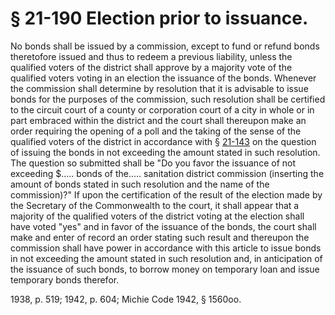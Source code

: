 # § 21-190 Election prior to issuance.

<p>No bonds shall be issued by a commission, except to fund or refund bonds theretofore issued and thus to redeem a previous liability, unless the qualified voters of the district shall approve by a majority vote of the qualified voters voting in an election the issuance of the bonds. Whenever the commission shall determine by resolution that it is advisable to issue bonds for the purposes of the commission, such resolution shall be certified to the circuit court of a county or corporation court of a city in whole or in part embraced within the district and the court shall thereupon make an order requiring the opening of a poll and the taking of the sense of the qualified voters of the district in accordance with § <a href='http://law.lis.virginia.gov/vacode/21-143/'>21-143</a> on the question of issuing the bonds in not exceeding the amount stated in such resolution. The question so submitted shall be "Do you favor the issuance of not exceeding $..… bonds of the..… sanitation district commission (inserting the amount of bonds stated in such resolution and the name of the commission)?" If upon the certification of the result of the election made by the Secretary of the Commonwealth to the court, it shall appear that a majority of the qualified voters of the district voting at the election shall have voted "yes" and in favor of the issuance of the bonds, the court shall make and enter of record an order stating such result and thereupon the commission shall have power in accordance with this article to issue bonds in not exceeding the amount stated in such resolution and, in anticipation of the issuance of such bonds, to borrow money on temporary loan and issue temporary bonds therefor.</p><p>1938, p. 519; 1942, p. 604; Michie Code 1942, § 1560oo.</p>